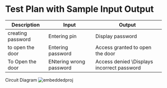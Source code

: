 # Test Plan with Sample Input Output



| **Description**   |      **Input**          | **Output**       | 
| ---               | ---                     | -----            |
| creating password | Entering pin            | Display password | 
| to open the door  | Entering password       | Access granted to open the door|
| To Open the door  | ENtering wrong password | Access denied \Displays incorrect password |



Circuit Diagram
![embeddedproj](https://user-images.githubusercontent.com/94235122/144431842-d8388b01-1e8d-4da0-816f-6831fe480025.png)
